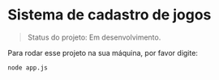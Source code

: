 <h1> Sistema de cadastro de jogos </h1>

>Status do projeto: Em desenvolvimento.

Para rodar esse projeto na sua máquina, por favor digite:

```
node app.js
```
